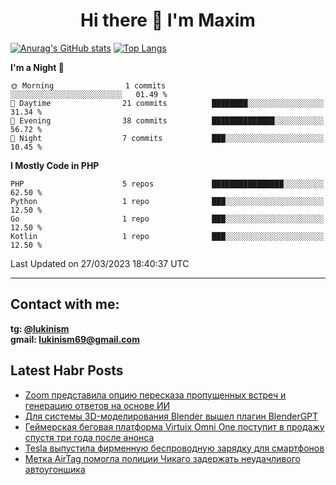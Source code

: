 ## <h1 align="center">Hi there 👋 I'm Maxim</h1>

[![Anurag's GitHub stats](https://github-readme-stats.vercel.app/api?username=lukinism)](https://github.com/anuraghazra/github-readme-stats) [![Top Langs](https://github-readme-stats.vercel.app/api/top-langs/?username=lukinism)](https://github.com/anuraghazra/github-readme-stats)

<!--START_SECTION:waka-->
**I'm a Night 🦉** 

```text
🌞 Morning                1 commits           ░░░░░░░░░░░░░░░░░░░░░░░░░   01.49 % 
🌆 Daytime                21 commits          ████████░░░░░░░░░░░░░░░░░   31.34 % 
🌃 Evening                38 commits          ██████████████░░░░░░░░░░░   56.72 % 
🌙 Night                  7 commits           ███░░░░░░░░░░░░░░░░░░░░░░   10.45 % 
```


**I Mostly Code in PHP** 

```text
PHP                      5 repos             ████████████████░░░░░░░░░   62.50 % 
Python                   1 repo              ███░░░░░░░░░░░░░░░░░░░░░░   12.50 % 
Go                       1 repo              ███░░░░░░░░░░░░░░░░░░░░░░   12.50 % 
Kotlin                   1 repo              ███░░░░░░░░░░░░░░░░░░░░░░   12.50 % 
```




 Last Updated on 27/03/2023 18:40:37 UTC
<!--END_SECTION:waka-->
___
## Contact with me:
**tg: [@lukinism](https://t.me/lukinism)  
gmail: lukinism69@gmail.com**

## Latest Habr Posts
<!-- BLOG-POST-LIST:START -->
- [Zoom представила опцию пересказа пропущенных встреч и генерацию ответов на основе ИИ](https://habr.com/ru/post/725228/)
- [Для системы 3D-моделирования Blender вышел плагин BlenderGPT](https://habr.com/ru/post/725196/)
- [Геймерская беговая платформа Virtuix Omni One поступит в продажу спустя три года после анонса](https://habr.com/ru/post/724456/)
- [Tesla выпустила фирменную беспроводную зарядку для смартфонов](https://habr.com/ru/post/724416/)
- [Метка AirTag помогла полиции Чикаго задержать неудачливого автоугонщика](https://habr.com/ru/post/724406/)
<!-- BLOG-POST-LIST:END -->

